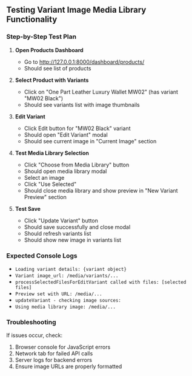 ## Testing Variant Image Media Library Functionality

### Step-by-Step Test Plan

1. **Open Products Dashboard**
   - Go to http://127.0.0.1:8000/dashboard/products/
   - Should see list of products

2. **Select Product with Variants**
   - Click on "One Part Leather Luxury Wallet MW02" (has variant "MW02 Black")
   - Should see variants list with image thumbnails

3. **Edit Variant**
   - Click Edit button for "MW02 Black" variant
   - Should open "Edit Variant" modal
   - Should see current image in "Current Image" section

4. **Test Media Library Selection**
   - Click "Choose from Media Library" button
   - Should open media library modal
   - Select an image
   - Click "Use Selected"
   - Should close media library and show preview in "New Variant Preview" section

5. **Test Save**
   - Click "Update Variant" button
   - Should save successfully and close modal
   - Should refresh variants list
   - Should show new image in variants list

### Expected Console Logs
- `Loading variant details: {variant object}`
- `Variant image_url: /media/variants/...`
- `processSelectedFilesForEditVariant called with files: [selected files]`
- `Preview set with URL: /media/...`
- `updateVariant - checking image sources:`
- `Using media library image: /media/...`

### Troubleshooting
If issues occur, check:
1. Browser console for JavaScript errors
2. Network tab for failed API calls
3. Server logs for backend errors
4. Ensure image URLs are properly formatted